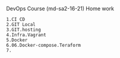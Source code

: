 DevOps Course (md-sa2-16-21)
Home work

    1.CI CD
    2.GIT Local
    3.GIT.hosting
    4.Infra.Vagrant
    5.Docker
    6.06.Docker-compose.Teraform
    7.